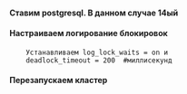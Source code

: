 #### Ставим postgresql. В данном случае 14ый
#### Настраиваем логирование блокировок
        Устанавливаем log_lock_waits = on и
        deadlock_timeout = 200  #миллисекунд
#### Перезапускаем кластер
